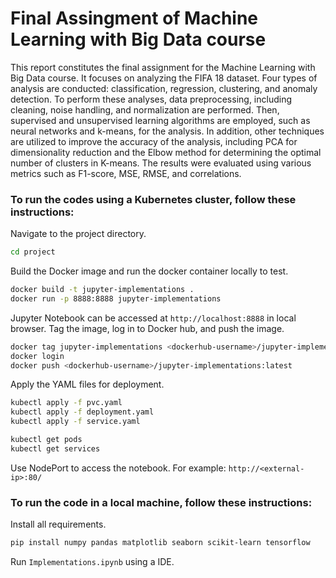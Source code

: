 # Final Assingment of Machine Learning with Big Data course

This report constitutes the final assignment for the Machine Learning with Big Data course. It focuses on analyzing the FIFA 18 dataset. Four types of analysis are conducted: classification, regression, clustering, and anomaly detection. To perform these analyses, data preprocessing, including cleaning, noise handling, and normalization are performed. Then, supervised and unsupervised learning algorithms are employed, such as neural networks and k-means, for the analysis. In addition, other techniques are utilized to improve the accuracy of the analysis, including PCA for dimensionality reduction and the Elbow method for determining the optimal number of clusters in K-means. The results were evaluated using various metrics such as F1-score, MSE, RMSE, and correlations.

### To run the codes using a Kubernetes cluster, follow these instructions:

Navigate to the project directory.
```bash
cd project
```
Build the Docker image and run the docker container locally to test.
```bash
docker build -t jupyter-implementations .
docker run -p 8888:8888 jupyter-implementations
```

Jupyter Notebook can be accessed at `http://localhost:8888` in local browser.
Tag the image, log in to Docker hub, and push the image.
```bash
docker tag jupyter-implementations <dockerhub-username>/jupyter-implementations:latest
docker login
docker push <dockerhub-username>/jupyter-implementations:latest
```
Apply the YAML files for deployment.
```bash
kubectl apply -f pvc.yaml
kubectl apply -f deployment.yaml
kubectl apply -f service.yaml

kubectl get pods
kubectl get services
```
Use NodePort to access the notebook.
For example: `http://<external-ip>:80/`

### To run the code in a local machine, follow these instructions:
Install all requirements.
```bash
pip install numpy pandas matplotlib seaborn scikit-learn tensorflow
```
Run `Implementations.ipynb` using a IDE.
